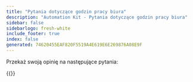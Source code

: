 ```yaml
---
title: "Pytania dotyczące godzin pracy biura"
description: "Automation Kit - Pytania dotyczące godzin pracy biura"
sidebar: false
sidebarlogo: fresh-white
include_footer: true
index: false
generated: 74620455EAF820F5519A4E619E6E269876A08E9F
---
```


Przekaż swoją opinię na następujące pytania:

{{<questions shownavigationbuttons="false" locale="pl">}}
